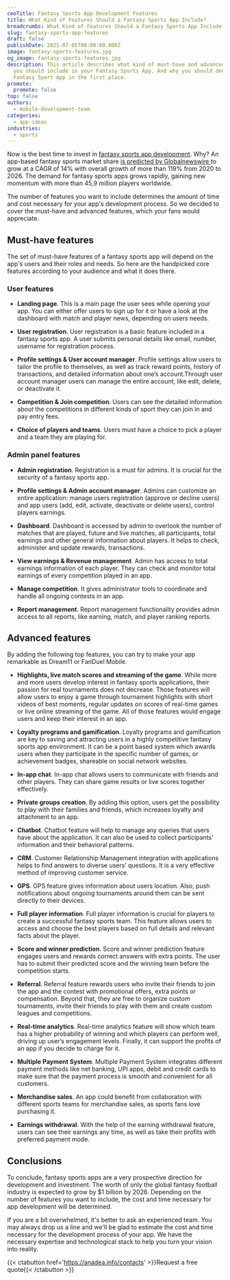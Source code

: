 ```yaml
---
ceoTitle: Fantasy Sports App Development Features
title: What Kind of Features Should a Fantasy Sports App Include?
breadcrumbs: What Kind of Features Should a Fantasy Sports App Include?
slug: fantasy-sports-app-features
draft: false
publishDate: 2021-07-05T00:00:00.000Z
image: fantasy-sports-features.jpg
og_image: fantasy-sports-features.jpg
description: This article describes what kind of must-have and advanced features
  you should include in your Fantasy Sports App. And why you should develop a
  Fantasy Sport App in the first place.
promote:
  promote: false
top: false
authors:
  - mobile-development-team
categories:
  - app-ideas
industries:
  - sports
---
```

Now is the best time to invest in <a href="https://anadea.info/solutions/sports-app-development/fantasy-sports-app-development">fantasy sports app development</a>. Why? An app-based fantasy sports market share <a href="https://www.globenewswire.com/news-release/2021/05/05/2223204/0/en/The-global-fantasy-sports-market-by-revenue-is-expected-to-grow-at-a-CAGR-of-approx-14-during-2020-2026.html" target="_blank" rel="noreferrer"> is predicted by Globalnewswire </a> to grow at a CAGR of 14% with overall growth of more than 119% from 2020 to 2026. The demand for fantasy sports apps grows rapidly, gaining new momentum with more than 45,9 million players worldwide.

The number of features you want to include determines the amount of time and cost necessary for your app's development process. So we decided to cover the must-have and advanced features, which your fans would appreciate.

## Must-have features

The set of must-have features of a fantasy sports app will depend on the app's users and their roles and needs. So here are the handpicked core features according to your audience and what it does there.

### User features

* **Landing page**. This is a main page the user sees while opening your app. You can either offer users to sign up for it or have a look at the dashboard with match and player news, depending on users needs.

* **User registration**. User registration is a basic feature included in a fantasy sports app. A user submits personal details like email, number, username for registration process.

* **Profile settings & User account manager**. Profile settings allow users to tailor the profile to themselves, as well as track reward points, history of transactions, and detailed information about one’s account.Through user account manager users can manage the entire account, like edit, delete, or deactivate it.

* **Competition & Join competition**. Users can see the detailed information about the competitions in different kinds of sport they can join in and pay entry fees.

* **Сhoice of players and teams**. Users must have a choice to pick a player and a team they are playing for.

### Admin panel features

* **Admin registration**. Registration is a must for admins. It is crucial for the security of a fantasy sports app.

* **Profile settings & Admin account manager**. Admins can customize an entire application: manage users registration (approve or decline users) and app users (add, edit, activate, deactivate or delete users), control players earnings.

* **Dashboard**. Dashboard is accessed by admin to overlook the number of matches that are played, future and live matches, all participants, total earnings and other general information about players. It helps to check, administer and update rewards, transactions.

* **View earnings & Revenue management**. Admin has access to total earnings information of each player. They can check and monitor total earnings of every competition played in an app.

* **Manage competition**. It gives administrator tools to coordinate and handle all ongoing contests in an app.

* **Report management**. Report management functionality provides admin access to all reports, like earning, match, and player ranking reports.

## Advanced features

By adding the following top features, you can try to make your app remarkable as Dream11 or FanDuel Mobile.

* **Highlights, live match scores and streaming of the game**. While more and more users develop interest in fantasy sports applications, their passion for real tournaments does not decrease. Those features will allow users to enjoy a game through tournament highlights with short videos of best moments, regular updates on scores of real-time games or live online streaming of the game. All of those features would engage users and keep their interest in an app.

* **Loyalty programs and gamification**. Loyalty programs and gamification are key to saving and attracting users in a highly competitive fantasy sports app environment. It can be a point based system which awards users when they participate in the specific number of games, or achievement badges, shareable on social network websites.

* **In-app chat**. In-app chat allows users to communicate with friends and other players. They can share game results or live scores together effectively.

* **Private groups creation**. By adding this option, users get the possibility to play with their families and friends, which increases loyalty and attachment to an app.

* **Chatbot**. Chatbot feature will help to manage any queries that users have about the application. It can also be used to collect participants’ information and their behavioral patterns.

* **CRM**. Customer Relationship Management integration with applications helps to find answers to diverse users’ questions. It is a very effective method of improving customer service.

* **GPS**. GPS feature gives information about users location. Also, push notifications about ongoing tournaments around them can be sent directly to their devices.

* **Full player information**. Full player information is crucial for players to create a successful fantasy sports team. This feature allows users to access and choose the best players based on full details and relevant facts about the player.

* **Score and winner prediction**. Score and winner prediction feature engages users and rewards correct answers with extra points. The user has to submit their predicted score and the winning team before the competition starts.

* **Referral**. Referral feature rewards users who invite their friends to join the app and the contest with promotional offers, extra points or compensation. Beyond that, they are free to organize custom tournaments, invite their friends to play with them and create custom leagues and competitions.

* **Real-time analytics**. Real-time analytics feature will show which team has a higher probability of winning and which players can perform well, driving up user’s engagement levels. Finally, it can support the profits of an app if you decide to charge for it.

* **Multiple Payment System**. Multiple Payment System integrates different payment methods like net banking, UPI apps, debit and credit cards to make sure that the payment process is smooth and convenient for all customers.

* **Merchandise sales**. An app could benefit from collaboration with different sports teams for merchandise sales, as sports fans love purchasing it.

* **Earnings withdrawal**. With the help of the earning withdrawal feature, users can see their earnings any time, as well as take their profits with preferred payment mode.

## Conclusions

To conclude, fantasy sports apps are a very prospective direction for development and investment. The worth of only the global fantasy football industry is expected to grow by $1 billion by 2026. Depending on the number of features you want to include, the cost and time necessary for app development will be determined.

If you are a bit overwhelmed, it's better to ask an experienced team. You may always drop us a line and we'll be glad to estimate the cost and time necessary for the development process of your app. We have the necessary expertise and technological stack to help you turn your vision into reality.

{{< ctabutton href='https://anadea.info/contacts' >}}Request a free quote{{< /ctabutton >}}
